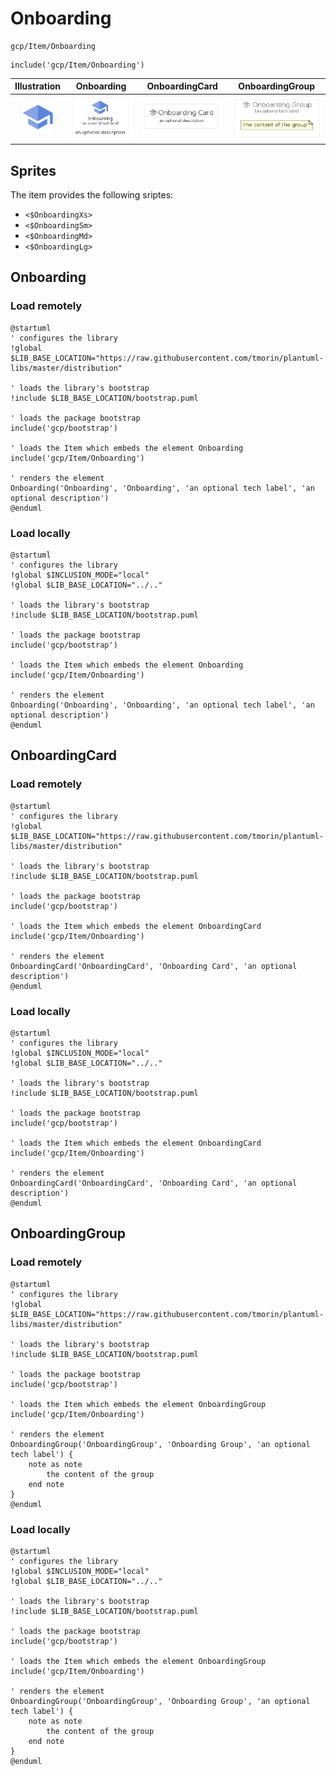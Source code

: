 # Onboarding


```text
gcp/Item/Onboarding
```

```text
include('gcp/Item/Onboarding')
```



| Illustration | Onboarding | OnboardingCard | OnboardingGroup |
| :---: | :---: | :---: | :---: |
| ![illustration for Illustration](../../gcp/Item/Onboarding.png) | ![illustration for Onboarding](../../gcp/Item/Onboarding.Local.png) | ![illustration for OnboardingCard](../../gcp/Item/OnboardingCard.Local.png) | ![illustration for OnboardingGroup](../../gcp/Item/OnboardingGroup.Local.png) |



## Sprites
The item provides the following sriptes:

- `<$OnboardingXs>`
- `<$OnboardingSm>`
- `<$OnboardingMd>`
- `<$OnboardingLg>`





## Onboarding

### Load remotely
```plantuml
@startuml
' configures the library
!global $LIB_BASE_LOCATION="https://raw.githubusercontent.com/tmorin/plantuml-libs/master/distribution"

' loads the library's bootstrap
!include $LIB_BASE_LOCATION/bootstrap.puml

' loads the package bootstrap
include('gcp/bootstrap')

' loads the Item which embeds the element Onboarding
include('gcp/Item/Onboarding')

' renders the element
Onboarding('Onboarding', 'Onboarding', 'an optional tech label', 'an optional description')
@enduml
```

### Load locally
```plantuml
@startuml
' configures the library
!global $INCLUSION_MODE="local"
!global $LIB_BASE_LOCATION="../.."

' loads the library's bootstrap
!include $LIB_BASE_LOCATION/bootstrap.puml

' loads the package bootstrap
include('gcp/bootstrap')

' loads the Item which embeds the element Onboarding
include('gcp/Item/Onboarding')

' renders the element
Onboarding('Onboarding', 'Onboarding', 'an optional tech label', 'an optional description')
@enduml
```

## OnboardingCard

### Load remotely
```plantuml
@startuml
' configures the library
!global $LIB_BASE_LOCATION="https://raw.githubusercontent.com/tmorin/plantuml-libs/master/distribution"

' loads the library's bootstrap
!include $LIB_BASE_LOCATION/bootstrap.puml

' loads the package bootstrap
include('gcp/bootstrap')

' loads the Item which embeds the element OnboardingCard
include('gcp/Item/Onboarding')

' renders the element
OnboardingCard('OnboardingCard', 'Onboarding Card', 'an optional description')
@enduml
```

### Load locally
```plantuml
@startuml
' configures the library
!global $INCLUSION_MODE="local"
!global $LIB_BASE_LOCATION="../.."

' loads the library's bootstrap
!include $LIB_BASE_LOCATION/bootstrap.puml

' loads the package bootstrap
include('gcp/bootstrap')

' loads the Item which embeds the element OnboardingCard
include('gcp/Item/Onboarding')

' renders the element
OnboardingCard('OnboardingCard', 'Onboarding Card', 'an optional description')
@enduml
```

## OnboardingGroup

### Load remotely
```plantuml
@startuml
' configures the library
!global $LIB_BASE_LOCATION="https://raw.githubusercontent.com/tmorin/plantuml-libs/master/distribution"

' loads the library's bootstrap
!include $LIB_BASE_LOCATION/bootstrap.puml

' loads the package bootstrap
include('gcp/bootstrap')

' loads the Item which embeds the element OnboardingGroup
include('gcp/Item/Onboarding')

' renders the element
OnboardingGroup('OnboardingGroup', 'Onboarding Group', 'an optional tech label') {
    note as note
        the content of the group
    end note
}
@enduml
```

### Load locally
```plantuml
@startuml
' configures the library
!global $INCLUSION_MODE="local"
!global $LIB_BASE_LOCATION="../.."

' loads the library's bootstrap
!include $LIB_BASE_LOCATION/bootstrap.puml

' loads the package bootstrap
include('gcp/bootstrap')

' loads the Item which embeds the element OnboardingGroup
include('gcp/Item/Onboarding')

' renders the element
OnboardingGroup('OnboardingGroup', 'Onboarding Group', 'an optional tech label') {
    note as note
        the content of the group
    end note
}
@enduml
```

